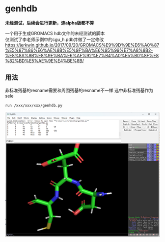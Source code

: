 # genhdb
**未经测试，后续会进行更新，连alpha版都不算**

一个用于生成GROMACS hdb文件的未经测试的脚本 \
仅测试了李老师示例中的cgu_h.pdb并做了一定修改
https://jerkwin.github.io/2017/09/20/GROMACS%E9%9D%9E%E6%A0%87%E5%87%86%E6%AE%8B%E5%9F%BA%E6%95%99%E7%A8%8B2-%E8%8A%8B%E8%9E%BA%E6%AF%92%E7%B4%A0%E5%B0%8F%E8%82%BD%E5%AE%9E%E4%BE%8B/

## 用法
非标准残基的resname需要和周围残基的resname不一样
选中非标准残基作为sele
```
run /xxx/xxx/xxx/genhdb.py
```
![Alt text](image-1.png)